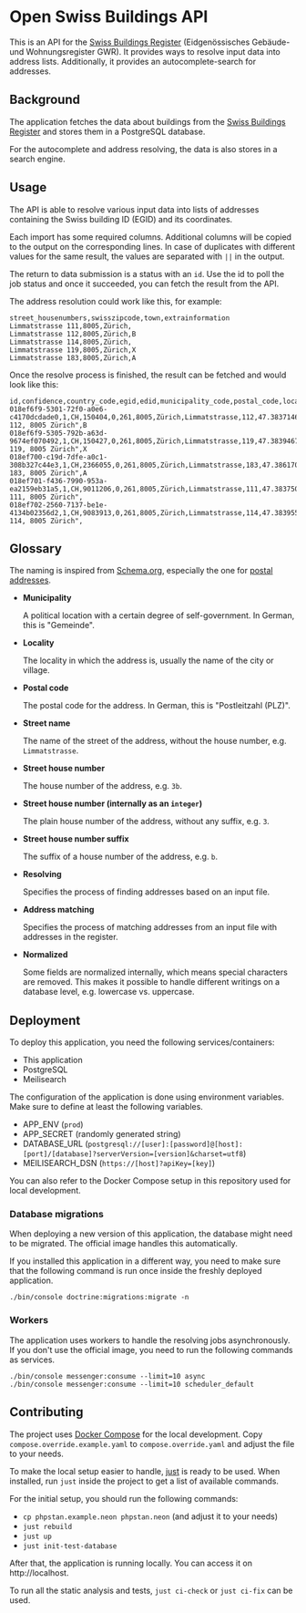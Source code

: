 # Open Swiss Buildings API

This is an API for the [Swiss Buildings Register](https://www.housing-stat.ch/) (Eidgenössisches Gebäude- und Wohnungsregister GWR).
It provides ways to resolve input data into address lists.
Additionally, it provides an autocomplete-search for addresses.

## Background

The application fetches the data about buildings from the [Swiss Buildings Register](https://www.housing-stat.ch/)
and stores them in a PostgreSQL database.

For the autocomplete and address resolving, the data is also stores in a search engine.

## Usage

The API is able to resolve various input data into lists of addresses containing the Swiss building ID (EGID) and its coordinates.

Each import has some required columns.
Additional columns will be copied to the output on the corresponding lines.
In case of duplicates with different values for the same result, the values are separated with `||` in the output.

The return to data submission is a status with an `id`. Use the id to poll the job status and once it succeeded, you can
fetch the result from the API.

The address resolution could work like this, for example:

```
street_housenumbers,swisszipcode,town,extrainformation
Limmatstrasse 111,8005,Zürich,
Limmatstrasse 112,8005,Zürich,B
Limmatstrasse 114,8005,Zürich,
Limmatstrasse 119,8005,Zürich,X
Limmatstrasse 183,8005,Zürich,A
```

Once the resolve process is finished, the result can be fetched and would look like this:
```
id,confidence,country_code,egid,edid,municipality_code,postal_code,locality,street_name,street_house_number,latitude,longitude,match_type,original_address,extrainformation
018ef6f9-5301-72f0-a0e6-c4170dcdade0,1,CH,150404,0,261,8005,Zürich,Limmatstrasse,112,47.383714644865,8.5333052733667,exact,"Limmatstrasse 112, 8005 Zürich",B
018ef6f9-5305-792b-a63d-9674ef070492,1,CH,150427,0,261,8005,Zürich,Limmatstrasse,119,47.383946709755,8.5322481218705,exact,"Limmatstrasse 119, 8005 Zürich",X
018ef700-c19d-7dfe-a0c1-308b327c44e3,1,CH,2366055,0,261,8005,Zürich,Limmatstrasse,183,47.386170922358,8.5292387777084,exact,"Limmatstrasse 183, 8005 Zürich",A
018ef701-f436-7990-953a-ea2159eb31a5,1,CH,9011206,0,261,8005,Zürich,Limmatstrasse,111,47.383750821972,8.5325010116967,exact,"Limmatstrasse 111, 8005 Zürich",
018ef702-2560-7137-be1e-4134b02356d2,1,CH,9083913,0,261,8005,Zürich,Limmatstrasse,114,47.383955253925,8.5333727812119,exact,"Limmatstrasse 114, 8005 Zürich",
```

## Glossary

The naming is inspired from [Schema.org](https://schema.org/), especially the one for [postal addresses](https://schema.org/PostalAddress).

* **Municipality**

  A political location with a certain degree of self-government.
  In German, this is "Gemeinde".

* **Locality**

  The locality in which the address is, usually the name of the city or village.

* **Postal code**

  The postal code for the address.
  In German, this is "Postleitzahl (PLZ)".

* **Street name**

  The name of the street of the address, without the house number, e.g. `Limmatstrasse`.

* **Street house number**

  The house number of the address, e.g. `3b`.

* **Street house number (internally as an `integer`)**

  The plain house number of the address, without any suffix, e.g. `3`.

* **Street house number suffix**

  The suffix of a house number of the address, e.g. `b`.

* **Resolving**

  Specifies the process of finding addresses based on an input file.

* **Address matching**

  Specifies the process of matching addresses from an input file with addresses in the register.

* **Normalized**

  Some fields are normalized internally, which means special characters are removed.
  This makes it possible to handle different writings on a database level, e.g. lowercase vs. uppercase.

## Deployment

To deploy this application, you need the following services/containers:
* This application
* PostgreSQL
* Meilisearch

The configuration of the application is done using environment variables.
Make sure to define at least the following variables.

* APP_ENV (`prod`)
* APP_SECRET (randomly generated string)
* DATABASE_URL (`postgresql://[user]:[password]@[host]:[port]/[database]?serverVersion=[version]&charset=utf8`)
* MEILISEARCH_DSN (`https://[host]?apiKey=[key]`)

You can also refer to the Docker Compose setup in this repository used for local development.

### Database migrations

When deploying a new version of this application, the database might need to be migrated.
The official image handles this automatically.

If you installed this application in a different way, you need to make sure that the following command
is run once inside the freshly deployed application.

```
./bin/console doctrine:migrations:migrate -n
```

### Workers

The application uses workers to handle the resolving jobs asynchronously.
If you don't use the official image, you need to run the following commands as services.

```
./bin/console messenger:consume --limit=10 async
./bin/console messenger:consume --limit=10 scheduler_default
```

## Contributing

The project uses [Docker Compose](https://docs.docker.com/compose/) for the local development.
Copy `compose.override.example.yaml` to `compose.override.yaml` and adjust the file to your needs.

To make the local setup easier to handle, [just](https://just.systems/man/en/) is ready to be used.
When installed, run `just` inside the project to get a list of available commands.

For the initial setup, you should run the following commands:

* `cp phpstan.example.neon phpstan.neon` (and adjust it to your needs)
* `just rebuild`
* `just up`
* `just init-test-database`

After that, the application is running locally. You can access it on http://localhost.

To run all the static analysis and tests, `just ci-check` or `just ci-fix` can be used.
